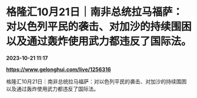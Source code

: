 # 格隆汇10月21日｜南非总统拉马福萨：对以色列平民的袭击、对加沙的持续围困以及通过轰炸使用武力都违反了国际法。

**2023-10-21 11:17**

**https://www.gelonghui.com/live/1256316**

格隆汇10月21日｜南非总统拉马福萨：对以色列平民的袭击、对加沙的持续围困以及通过轰炸使用武力都违反了国际法。